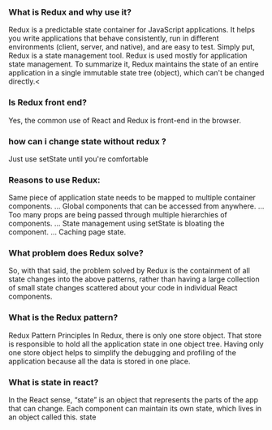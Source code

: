 ### What is Redux and why use it?
Redux is a predictable state container for JavaScript applications. It helps you write applications that behave consistently, run in different environments (client, server, and native), and are easy to test. Simply put, Redux is a state management tool. Redux is used mostly for application state management. To summarize it, Redux maintains the state of an entire application in a single immutable state tree (object), which can't be changed directly.<

### Is Redux front end?
Yes, the common use of React and Redux is front-end in the browser.

### how can i change state without redux ?
Just use setState until you're comfortable

### Reasons to use Redux:
Same piece of application state needs to be mapped to multiple container components. ...
Global components that can be accessed from anywhere. ...
Too many props are being passed through multiple hierarchies of components. ...
State management using setState is bloating the component. ...
Caching page state.

### What problem does Redux solve?
So, with that said, the problem solved by Redux is the containment of all state changes into the above patterns, rather than having a large collection of small state changes scattered about your code in individual React components.

### What is the Redux pattern?
Redux Pattern Principles
In Redux, there is only one store object. That store is responsible to hold all the application state in one object tree. Having only one store object helps to simplify the debugging and profiling of the application because all the data is stored in one place.

### What is state in react?
In the React sense, “state” is an object that represents the parts of the app that can change. Each component can maintain its own state, which lives in an object called this. state 
 
